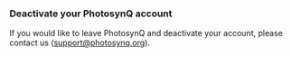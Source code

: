 ### Deactivate your PhotosynQ account

If you would like to leave PhotosynQ and deactivate your account, please contact us (<support@photosynq.org>).